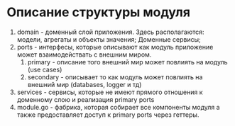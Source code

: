 # Описание структуры модуля
1. domain - доменный слой приложения. Здесь располагаются: модели, агрегаты и объекты значения; Доменные сервисы;
2. ports - интерфесы, которые описывают как модуль приложение может взаимодействать с внешним миром.
   1. primary - описание того внешний мир может повлиять на модуль (use cases)
   2. secondary - описывает то как модуль может повлиять на внешний мир (databases, logger и тд)
3. services - сервисы, которые не имеют прямого отношения к доменному слою и реализация primary ports
4. module.go - фабрика, которая собирает все компоненты модуля а также предоставляет доступ к primary ports через 
   геттеры.